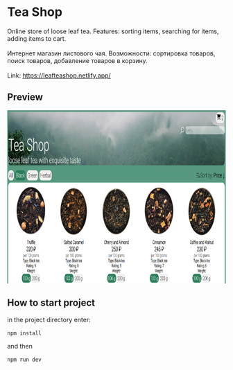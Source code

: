 # Tea Shop

Online store of loose leaf tea. Features: sorting items, searching for items, adding items to cart.  
<br />
Интернет магазин листового чая. Возможности: сортировка товаров, поиск товаров, добавление товаров в корзину.  
<br />
Link: https://leafteashop.netlify.app/

## Preview

<img src="./src/assets/teapreview.PNG" alt="preview" width="1550" height="400">

## How to start project

in the project directory enter:

```js
npm install
```

and then

```js
npm run dev
```
